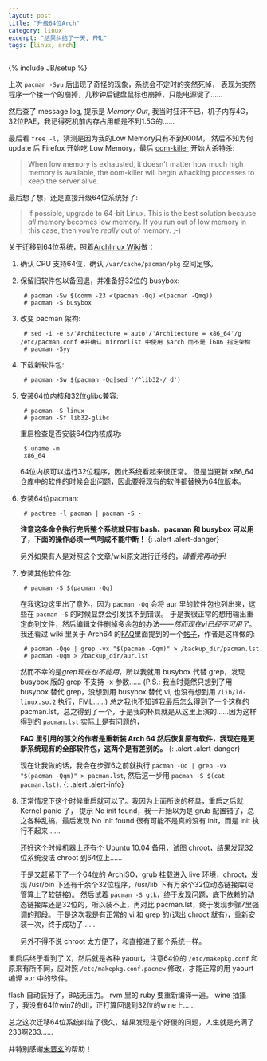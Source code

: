 ```yaml
---
layout: post
title: "升级64位Arch"
category: linux
excerpt: "结果纠结了一天, FML"
tags: [linux, arch]
---
```

{% include JB/setup %}

上次 `pacman -Syu` 后出现了奇怪的现象，系统会不定时的突然死掉，
表现为突然程序一个接一个的崩掉，几秒钟后键盘鼠标也崩掉，只能电源键了……

然后查了 message.log, 提示是 *Memory Out*, 我当时狂汗不已，机子内存4G，32位PAE，我记得死机前内存占用都是不到1.5G的……

最后看 `free -l`，猜测是因为我的Low Memory只有不到900M，
然后不知为何 update 后 Firefox 开始吃 Low Memory，最后 [oom-killer](http://www.redhat.com/archives/taroon-list/2007-August/msg00006.html) 开始大杀特杀:

> When low memory is exhausted, it doesn't matter how much high memory is
> available, the oom-killer will begin whacking processes to keep the
> server alive.

最后想了想，还是直接升级64位系统好了:

> If possible, upgrade to 64-bit Linux.  This is the best solution because
> *all* memory becomes low memory.  If you run out of low memory in this
> case, then you're *really* out of memory. ;-)

关于迁移到64位系统，照着[Archlinux Wiki](https://wiki.archlinux.org/index.php/Migrating_Between_Architectures_Without_Reinstalling_%28%E7%AE%80%E4%BD%93%E4%B8%AD%E6%96%87%29#.E6.96.B9.E6.B3.95_2:_.E4.BB.8E.E6.AD.A3.E5.9C.A8.E8.BF.90.E8.A1.8C.E7.9A.84.E7.B3.BB.E7.BB.9F)做：

1. 确认 CPU 支持64位，确认 `/var/cache/pacman/pkg` 空间足够。

2. 保留旧软件包以备回退，并准备好32位的 busybox:

        # pacman -Sw $(comm -23 <(pacman -Qq) <(pacman -Qmq))
        # pacman -S busybox

3. 改变 pacman 架构:

        # sed -i -e s/'Architecture = auto'/'Architecture = x86_64'/g /etc/pacman.conf #并确认 mirrorlist 中使用 $arch 而不是 i686 指定架构
        # pacman -Syy

4. 下载新软件包:

        # pacman -Sw $(pacman -Qq|sed '/^lib32-/ d')

5. 安装64位内核和32位glibc兼容:

        # pacman -S linux
        # pacman -Sf lib32-glibc

    重启检查是否安装64位内核成功:

        $ uname -m
        x86_64

    64位内核可以运行32位程序，因此系统看起来很正常。
    但是当更新 x86_64 仓库中的软件的时候会出问题，因此要将现有的软件都替换为64位版本。

6. 安装64位pacman:

        # pactree -l pacman | pacman -S -

    **注意这条命令执行完后整个系统就只有 bash、pacman 和 busybox 可以用了，下面的操作必须一气呵成不能中断！**
    {: .alert .alert-danger}

    另外如果有人是对照这个文章/wiki原文进行迁移的，*请看完再动手!*

7. 安装其他软件包:

        # pacman -S $(pacman -Qq)

    在我这边这里出了意外，因为 `pacman -Qq` 会将 aur 里的软件包也列出来，这些在 `pacman -S` 的时候显然会引发找不到错误。
    于是我很正常的想用输出重定向到文件，然后编辑文件删掉多余包的办法——*然而现在vi已经不可用了*。
    我还看过 wiki 里关于 Arch64 的[FAQ](https://wiki.archlinux.org/index.php/Arch64_FAQ_%28%E7%AE%80%E4%BD%93%E4%B8%AD%E6%96%87%29)里面提到的一个[帖子](https://bbs.archlinux.org/viewtopic.php?id=64485)，作者是这样做的:

        # pacman -Qqe | grep -vx "$(pacman -Qqm)" > /backup_dir/pacman.lst
        # pacman -Qqm > /backup_dir/aur.lst

    然而不幸的是*grep现在也不能用*，所以我就用 busybox 代替 grep，发现 busybox 版的 grep 不支持 -x 参数……
    (P.S.: 我当时竟然只想到了用 busybox 替代 grep，没想到用 busybox 替代 vi, 也没有想到用 `/lib/ld-linux.so.2` 执行，FML……)
    总之我也不知道我最后怎么得到了一个这样的 pacman.lst，总之得到了一个，于是我的杯具就是从这里上演的……因为这样得到的 `pacman.lst` 实际上是有问题的，

    **FAQ 里引用的那文的作者是重新装 Arch 64 然后恢复原有软件，我现在是更新系统现有的全部软件包，这两个是有差别的。**
    {: .alert .alert-danger}

    现在让我做的话，我会在步骤6之前就执行 `pacman -Qq | grep -vx "$(pacman -Qqm)" > pacman.lst`, 然后这一步用 `pacman -S $(cat pacman.lst)`.
    {: .alert .alert-info}

8. 正常情况下这个时候重启就可以了。我因为上面所说的杯具，重启之后就 Kernel panic 了，
    提示 No init found，我一开始以为是 grub 配置错了，总之各种乱搞，最后发现 No init found 很有可能不是真的没有 init，而是 init 执行不起来……

    还好这个时候机器上还有个 Ubuntu 10.04 备用，试图 chroot，结果发现32位系统没法 chroot 到64位上……

    于是又赶紧下了一个64位的 ArchISO，grub 挂载进入 live 环境，chroot，发现 /usr/bin 下还有千余个32位程序，/usr/lib 下有万余个32位动态链接库(尽管算上了软链接)。
    然后试着 `pacman -S gtk`，终于发现问题，底下依赖的动态链接库还是32位的，所以装不上，再对比 pacman.lst，终于发现步骤7里强调的那段。
    于是这次我是有正常的 vi 和 grep 的(退出 chroot 就有)，重新安装一次，终于成功了……

    另外不得不说 chroot 太方便了，和直接进了那个系统一样。

重启后终于看到了 X，然后就是各种 yaourt，注意64位的 `/etc/makepkg.conf` 和原来有所不同，应对照 `/etc/makepkg.conf.pacnew` 修改，才能正常的用 yaourt 编译 aur 中的软件。

flash 自动装好了，B站无压力。
rvm 里的 ruby 要重新编译一遍。
wine 抽搐了，我没有64位win7的dll，正打算回退到32位的wine上……

总之这次迁移64位系统纠结了很久，结果发现是个好傻的问题，人生就是充满了233啊233……

并特别感谢[朱晋玄](https://plus.google.com/106325773445721438941)的帮助！
